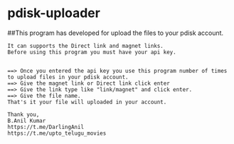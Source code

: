 # pdisk-uploader
##This program has developed for upload the files to your pdisk account.
```
It can supports the Direct link and magnet links.
Before using this program you must have your api key.


==> Once you entered the api key you use this program number of times to upload files in your pdisk account.
==> Give the magnet link or Direct link click enter	
==> Give the link type like "link/magnet" and click enter.	
==> Give the file name.	
That's it your file will uploaded in your account.	

Thank you,
B.Anil Kumar
https://t.me/DarlingAnil
https://t.me/upto_telugu_movies
```
